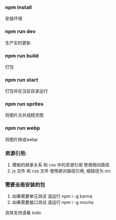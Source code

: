### npm install
安装环境

### npm run dev
生产实时更新

### npm run build
打包

### npm run start
打包并在当前目录运行

### npm run sprites
将图片合并成精灵图

### npm run webp
将图片转成webp

### 资源引用:
1. 模板的继承关系 和 css 中的资源引用 使用相对路径
2. js 文件 和 css 文件 使用绝对路径引用, 根路径为 src

### 需要全局安装的包
1. 如果需要单元测试 请运行  npm i -g karma
2. 如果需要接口测试 请运行  npm i -g mocha

具体支持请看 todo